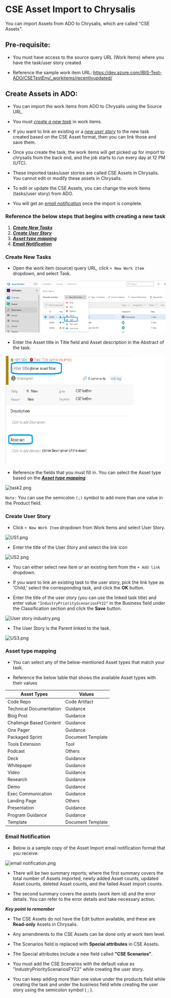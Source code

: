 # CSE Asset Import to Chrysalis

You can import Assets from ADO to Chrysalis, which are called "CSE Assets".

## Pre-requisite:

- You must have access to the source query URL (Work Items) where you have the task/user story created.

- Reference the sample work item URL: https://dev.azure.com/IBIS-Test-ADO/CSETestEnv/_workitems/recentlyupdated/

## Create Assets in ADO:

- You can import the work items from ADO to Chrysalis using the Source URL.

- You must _[create a new task](#Create-New-Tasks)_ in work items.

- If you want to link an existing or a _[new user story](#Create-User-Story)_ to the new task created based on the CSE Asset format, then you can link those and save them.

- Once you create the task, the work items will get picked up for import to chrysalis from the back end, and the job starts to run every day at 12 PM (UTC).

- These imported tasks/user stories are called CSE Assets in Chrysalis. You cannot edit or modify these assets in Chrysalis.

- To edit or update the CSE Assets, you can change the work items (tasks/user story) from ADO.

- You will get an _[email notification](#Email-Notification)_ once the import is complete.

### Reference the below steps that begins with creating a new task

1. **_[Create New Tasks](#Create-New-Tasks)_**
1. **_[Create User Story](#Create-User-Story)_**
1. **_[Asset type mapping](#Asset-type-mapping)_**
1. **_[Email Notification](#Email-Notification)_**

### Create New Tasks

- Open the work item (source) query URL, click `+ New Work Item` dropdown, and select Task.

![Newtask.png](/docs/attachments/Newtask.png)

- Enter the Asset title in Title field and Asset description in the Abstract of the task.

![task1.png](/docs/attachments/task1.png)

- Reference the fields that you must fill in. You can select the Asset type based on the **_[Asset type mapping](#Asset-type-mapping)_**.

![task2.png](/.attachments/task2-cf232570-03ba-4ea2-b52d-ed3e4150d054.png)

`Note:` You can use the semicolon `(;)` symbol to add more than one value in the Product field.

### Create User Story

- Click `+ New Work Item` dropdown from Work Items and select User Story.

![US1.png](/.attachments/US1-8dcd1926-640d-4f5e-8b05-e121ba6b1fb2.png)

- Enter the title of the User Story and select the link icon 

![US2.png](/.attachments/US2-9c0b6194-a31c-492b-91d6-a86ca8d587ab.png)

- You can either select new item or an existing item from the `+ Add link` dropdown.
- If you want to link an existing task to the user story, pick the link type as 'Child,' select the corresponding task, and click the **OK** button. 

- Enter the title of the user story (you can use the linked task title) and enter value `"IndustryPriorityScenariosFY22"` in the Business field under the Classification section and click the **Save** button.

![User story industry.png](/.attachments/User%20story%20industry-a8077ee0-29f9-48e5-ac89-1005857a4863.png)

- The User Story is the Parent linked to the task.

![US3.png](/.attachments/US3-812a2af8-6039-41ea-8f3e-7ca76ca8a754.png)

### Asset type mapping

- You can select any of the below-mentioned Asset types that match your task.

- Reference the below table that shows the available Asset types with their values


|Asset Types| Values  |
|--|--|
|Code Repo  | Code Artifact  |
| Technical Documentation |Guidance |
| Blog Post | Guidance |
| Challenge Based Content |Guidance|
| One Pager | Guidance  |
| Packaged Sprint | Document Template |
| Tools Extension |Tool   |
| Podcast | Others  |
| Deck | Guidance  |
|Whitepaper | Guidance|
|Video|Guidance |
| Research | Guidance |
| Demo | Guidance |
| Exec Communication | Guidance |
| Landing Page | Others |
| Presentation| Guidance | 
| Program Guidance | Guidance |
| Template| Document Template | 

### Email Notification

- Below is a sample copy of the Asset Import email notification format that you receive:

![email notification.png](/.attachments/email%20notification-512208cc-69b5-48dc-8544-296a0d1897e8.png)
- There will be two summary reports; where the first summary covers the total number of Assets imported, newly added Asset counts, updated Asset counts, deleted Asset counts, and the failed Asset import counts.

- The second summary covers the assets (work item id) and the error details. You can refer to the error details and take necessary action.

**_Key point to remember_**

- The CSE Assets do not have the Edit button available, and these are **Read-only** Assets in Chrysalis.

- Any amendments to the CSE Assets can be done only at work item level.

- The Scenarios field is replaced with **Special attributes** in CSE Assets.

- The Special attributes include a new field called **"CSE Scenarios"**.

- You must add the CSE Scenarios with the default value as "IndustryPriorityScenariosFY22" while creating the user story. 

- You can keep adding more than one value under the products field while creating the task and under the business field while creating the user story using the semicolon symbol ( ; ).
 